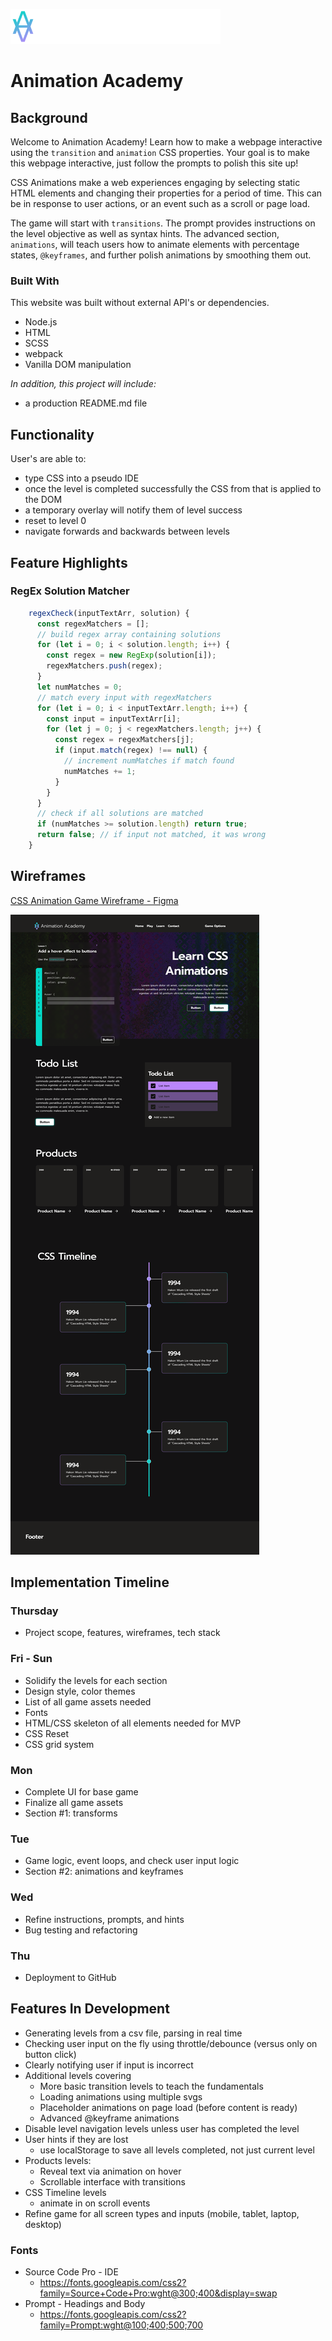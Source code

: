 ![AnimationAcademy](imgs/animation-academy-logo@1x.png)
# Animation Academy

## **Background**
Welcome to Animation Academy! Learn how to make a webpage interactive using the `transition` and `animation` CSS properties. Your goal is to make this webpage interactive, just follow the prompts to polish this site up!

CSS Animations make a web experiences engaging by selecting static HTML elements and changing their properties for a period of time. This can be in response to user actions, or an event such as a scroll or page load.

The game will start with `transitions`. The prompt provides instructions on the level objective as well as syntax hints. The advanced section, `animations`, will teach users how to animate elements with percentage states, `@keyframes`, and further polish animations by smoothing them out.

### Built With
This website was built without external API's or dependencies.
- Node.js
- HTML
- SCSS
- webpack
- Vanilla DOM manipulation

*In addition, this project will include:*
- a production README.md file
  
## **Functionality**
User's are able to:
- type CSS into a pseudo IDE
- once the level is completed successfully the CSS from that is applied to the DOM
- a temporary overlay will notify them of level success
- reset to level 0
- navigate forwards and backwards between levels 

## Feature Highlights

### RegEx Solution Matcher
```javascript
    regexCheck(inputTextArr, solution) {
      const regexMatchers = [];
      // build regex array containing solutions
      for (let i = 0; i < solution.length; i++) {
        const regex = new RegExp(solution[i]);
        regexMatchers.push(regex);
      }
      let numMatches = 0;
      // match every input with regexMatchers
      for (let i = 0; i < inputTextArr.length; i++) {
        const input = inputTextArr[i];
        for (let j = 0; j < regexMatchers.length; j++) {
          const regex = regexMatchers[j];
          if (input.match(regex) !== null) {
            // increment numMatches if match found
            numMatches += 1;
          }
        }
      }
      // check if all solutions are matched
      if (numMatches >= solution.length) return true;
      return false; // if input not matched, it was wrong
    }
```

## Wireframes

[CSS Animation Game Wireframe - Figma](https://www.figma.com/file/bje4NnMpHhoA5q3TrHcK4v/CSS-Animation-Game?node-id=0%3A1)

![Wireframe](imgs/desktopLayout.png)

## **Implementation Timeline**
### **Thursday**
- Project scope, features, wireframes, tech stack
### **Fri - Sun**
- Solidify the levels for each section
- Design style, color themes
- List of all game assets needed
- Fonts
- HTML/CSS skeleton of all elements needed for MVP
- CSS Reset
- CSS grid system
### **Mon**
- Complete UI for base game
- Finalize all game assets
- Section #1: transforms
### **Tue**
- Game logic, event loops, and check user input logic
- Section #2: animations and keyframes
### **Wed**
- Refine instructions, prompts, and hints
- Bug testing and refactoring
### **Thu**
- Deployment to GitHub

## Features In Development
- Generating levels from a csv file, parsing in real time
- Checking user input on the fly using throttle/debounce (versus only on button click)
- Clearly notifying user if input is incorrect
- Additional levels covering
  - More basic transition levels to teach the fundamentals
  - Loading animations using multiple svgs
  - Placeholder animations on page load (before content is ready)
  - Advanced @keyframe animations
- Disable level navigation levels unless user has completed the level
- User hints if they are lost
  - use localStorage to save all levels completed, not just current level
- Products levels: 
  - Reveal text via animation on hover
  - Scrollable interface with transitions
- CSS Timeline levels
  - animate in on scroll events
- Refine game for all screen types and inputs (mobile, tablet, laptop, desktop)

### **Fonts**
- Source Code Pro - IDE
    - https://fonts.googleapis.com/css2?family=Source+Code+Pro:wght@300;400&display=swap
- Prompt - Headings and Body
    - https://fonts.googleapis.com/css2?family=Prompt:wght@100;400;500;700